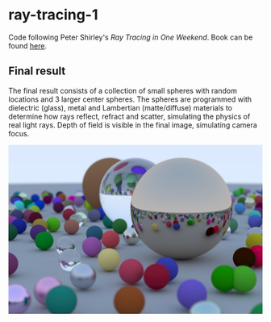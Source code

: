 # ray-tracing-1
Code following Peter Shirley's *Ray Tracing in One Weekend*. Book can be
found [here](https://raytracing.github.io/books/RayTracingInOneWeekend.html).

## Final result
The final result consists of a collection of small spheres with random locations and 3 larger center spheres. The spheres are programmed with dielectric (glass), metal and Lambertian (matte/diffuse) materials to determine how rays reflect, refract and scatter, simulating the physics of real light rays. Depth of field is visible in the final image, simulating camera focus.

![Final Image](images/final_image.jpg)
